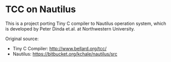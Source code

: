 # TCC on Nautilus
This is a project porting Tiny C compiler to Nautilus operation system, which is developed by Peter Dinda et.al. at Northwestern University.

Original source:
- Tiny C Compiler: http://www.bellard.org/tcc/
- Nautilus: https://bitbucket.org/kchale/nautilus/src
